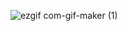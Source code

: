 ![ezgif com-gif-maker (1)](https://user-images.githubusercontent.com/85929642/178830741-0453d949-adfd-4f9d-8f86-ada141381792.gif)
